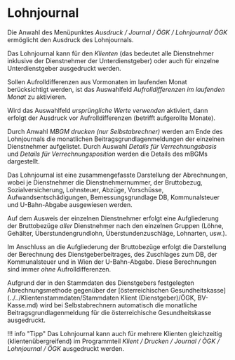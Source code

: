 # Lohnjournal

Die Anwahl des Menüpunktes *Ausdruck / Journal / ÖGK / Lohnjournal/ ÖGK* ermöglicht den Ausdruck des Lohnjournals.

Das Lohnjournal kann für den *Klienten* (das bedeutet alle Dienstnehmer inklusive der Dienstnehmer der Unterdienstgeber) oder auch für einzelne Unterdienstgeber ausgedruckt werden.

Sollen Aufrolldifferenzen aus Vormonaten im laufenden Monat berücksichtigt werden, ist das Auswahlfeld *Aufrolldifferenzen im laufenden Monat* zu aktivieren.

Wird das Auswahlfeld *ursprüngliche Werte verwenden* aktiviert, dann erfolgt der Ausdruck vor Aufrolldifferenzen (betrifft aufgerollte Monate).

Durch Anwahl *MBGM drucken (nur Selbstabrechner)* werden am Ende des Lohnjournals die monatlichen Beitragsgrundlagenmeldungen der einzelnen Dienstnehmer aufgelistet. Durch Auswahl *Details für Verrechnungsbasis* und *Details für Verrechnungsposition* werden die Details des mBGMs dargestellt.

Das Lohnjournal ist eine zusammengefasste Darstellung der Abrechnungen, wobei je Dienstnehmer die Dienstnehmernummer, der Bruttobezug, Sozialversicherung, Lohnsteuer, Abzüge, Vorschüsse, Aufwandsentschädigungen, Bemessungsgrundlage DB, Kommunalsteuer und U-Bahn-Abgabe ausgewiesen werden.

Auf dem Ausweis der einzelnen Dienstnehmer erfolgt eine Aufgliederung der Bruttobezüge *aller* Dienstnehmer nach den einzelnen Gruppen (Löhne, Gehälter, Überstundengrundlohn, Überstundenzuschläge, Lohnarten, usw.).

Im Anschluss an die Aufgliederung der Bruttobezüge erfolgt die Darstellung der Berechnung des Dienstgeberbeitrages, des Zuschlages zum DB, der Kommunalsteuer und in Wien der U-Bahn-Abgabe. Diese Berechnungen sind immer *ohne* Aufrolldifferenzen.

Aufgrund der in den Stammdaten des Dienstgebers festgelegten Abrechnungsmethode gegenüber der [österreichischen Gesundheitskasse](../../Klientenstammdaten/Stammdaten Klient (Dienstgeber)/ÖGK, BV-Kasse.md) wird bei Selbstabrechnern automatisch die monatliche Beitragsgrundlagenmeldung für die österreichische Gesundheitskasse ausgedruckt.

!!! info "Tipp"
    Das Lohnjournal kann auch für mehrere Klienten gleichzeitig (klientenübergreifend) im Programmteil *Klient / Drucken / Journal / ÖGK / Lohnjournal / ÖGK* ausgedruckt werden.
